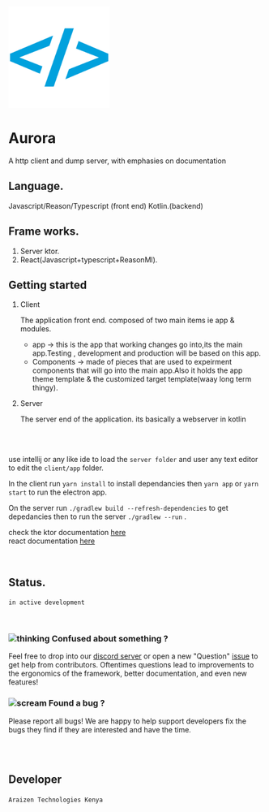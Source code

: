 <!-- ![Aurora logo](./logo.png =200) -->
<img src="./icon2.png" alt="drawing" width="200"/>

# Aurora 

A  http client and dump server, with emphasies on documentation

## Language.

Javascript/Reason/Typescript (front end)
Kotlin.(backend)

## Frame works.

1. Server ktor.
2. React(Javascript+typescript+ReasonMl).

## Getting started

1.  Client

       The application front end.
       composed of two main items ie app & modules.
       *    app -> this is the app that working changes go into,its the main app.Testing , development and production will be based on this app.
       *    Components -> made of pieces that are used to expeirment components that will go into the main app.Also it holds the app theme template & the customized target template(waay long term thingy).

2.  Server

       The server end of the application.
       its basically a webserver in kotlin
<br>
<br>

use intellij or any like ide to load the `server folder` and user any text editor to edit the `client/app` folder.
 
In the client run `yarn install` to install dependancies
then `yarn app` or `yarn start` to run the electron app.

On the server run `./gradlew build --refresh-dependencies` to get depedancies then to run the server `./gradlew --run` .

check the ktor documentation [here](https://ktor.io/) <br>
react documentation [here](https://reactjs.org/docs/getting-started.html) 

 <br>


## Status.

`in active development` 

<br>

 
### <img class="emoji" alt="thinking" height="20" width="20" src="https://github.githubassets.com/images/icons/emoji/unicode/1f914.png">  Confused about something ?
Feel free to drop into our [discord server](https://discord.gg/r2MkCS) or open a new "Question" [issue](https://github.com/Arthur-Kamau/Aurora/issues) to get help from contributors. Oftentimes questions lead to improvements to the ergonomics of the framework, better documentation, and even new features!
 

### <img class="emoji" alt="scream" height="20" width="20" src="https://github.githubassets.com/images/icons/emoji/unicode/1f631.png"> Found a bug ? 

Please report all bugs! We are happy to help support developers fix the bugs they find if they are interested and have the time.


<br>
<br>

##	Developer
`Araizen Technologies Kenya` 

